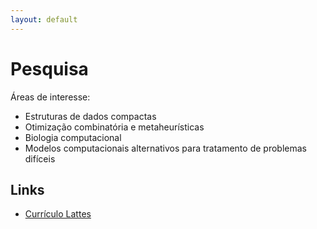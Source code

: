 ```yaml
---
layout: default
---
```


# Pesquisa

Áreas de interesse:

- Estruturas de dados compactas
- Otimização combinatória e metaheurísticas
- Biologia computacional
- Modelos computacionais alternativos para tratamento de problemas difíceis

## Links

- [Currículo Lattes](http://lattes.cnpq.br/1867062109453099)
